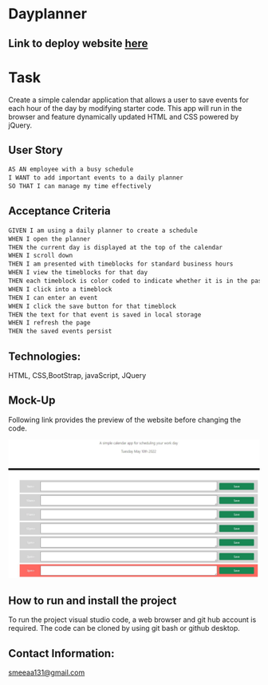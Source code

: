 # Dayplanner

## Link to deploy website [here](https://smeea-2018.github.io/dayplanner/)

# Task

Create a simple calendar application that allows a user to save events for each hour of the day by modifying starter code. This app will run in the browser and feature dynamically updated HTML and CSS powered by jQuery.

## User Story

```md
AS AN employee with a busy schedule
I WANT to add important events to a daily planner
SO THAT I can manage my time effectively
```

## Acceptance Criteria

```md
GIVEN I am using a daily planner to create a schedule
WHEN I open the planner
THEN the current day is displayed at the top of the calendar
WHEN I scroll down
THEN I am presented with timeblocks for standard business hours
WHEN I view the timeblocks for that day
THEN each timeblock is color coded to indicate whether it is in the past, present, or future
WHEN I click into a timeblock
THEN I can enter an event
WHEN I click the save button for that timeblock
THEN the text for that event is saved in local storage
WHEN I refresh the page
THEN the saved events persist
```

## Technologies:

HTML, CSS,BootStrap, javaScript, JQuery

## Mock-Up

Following link provides the preview of the website before changing the code.

![The day planner webpage includes time blocks of grey, red and green colour.](./assets/images/dayplannerscreenshot.JPG)

## How to run and install the project

To run the project visual studio code, a web browser and git hub account is required. The code can be cloned by using git bash or github desktop.

## Contact Information:

smeeaa131@gmail.com
